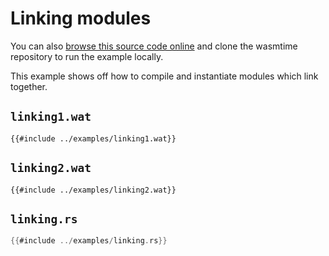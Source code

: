 # Linking modules

You can also [browse this source code online][code] and clone the wasmtime
repository to run the example locally.

[code]: https://github.com/bytecodealliance/wasmtime/blob/master/examples/linking.rs

This example shows off how to compile and instantiate modules which link
together.

## `linking1.wat`

```wat
{{#include ../examples/linking1.wat}}
```

## `linking2.wat`

```wat
{{#include ../examples/linking2.wat}}
```

## `linking.rs`

```rust
{{#include ../examples/linking.rs}}
```
